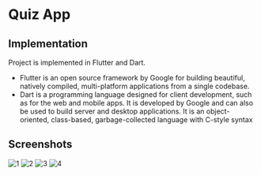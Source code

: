 # Quiz App

## Implementation
Project is implemented in Flutter and Dart.
* Flutter is an open source framework by Google for building beautiful, natively compiled, multi-platform applications from a single codebase.
* Dart is a programming language designed for client development, such as for the web and mobile apps. It is developed by Google and can also be used to build server and desktop applications. It is an object-oriented, class-based, garbage-collected language with C-style syntax

## Screenshots

![1](https://user-images.githubusercontent.com/67990422/167272762-0dc6af31-9f5e-4334-87f0-3f026ec07ed7.jpg)
![2](https://user-images.githubusercontent.com/67990422/167272770-8ea08e4c-7853-47b3-8c01-091295e062f5.jpg)
![3](https://user-images.githubusercontent.com/67990422/167272775-229dc2b8-1065-4b1f-90e5-9ec882b6c81f.jpg)
![4](https://user-images.githubusercontent.com/67990422/167272782-a8915e54-05bd-4084-b975-564be2f441ad.jpg)

